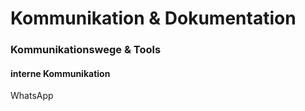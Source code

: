 # Kommunikation & Dokumentation

### Kommunikationswege & Tools
#### interne Kommunikation
WhatsApp
<!--stackedit_data:
eyJoaXN0b3J5IjpbMTIyMDg4OTA4NSwtMTM5NDEyMDU2NSwtMz
MyNDU1MzYzXX0=
-->